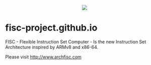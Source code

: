 <p align="center"><a href="http://www.archfisc.com/"><img src="http://www.archfisc.com/assets/fisc_logo_resized_211x100.jpg"></a></p>

# fisc-project.github.io
FISC - Flexible Instruction Set Computer - Is the new Instruction Set Architecture inspired by ARMv8 and x86-64.

Please visit http://www.archfisc.com
